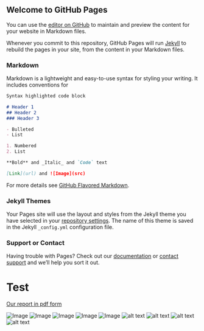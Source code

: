 ## Welcome to GitHub Pages

You can use the [editor on GitHub](https://github.com/Kardelind/Robotic-arm/edit/master/README.md) to maintain and preview the content for your website in Markdown files.

Whenever you commit to this repository, GitHub Pages will run [Jekyll](https://jekyllrb.com/) to rebuild the pages in your site, from the content in your Markdown files.

### Markdown

Markdown is a lightweight and easy-to-use syntax for styling your writing. It includes conventions for

```markdown
Syntax highlighted code block

# Header 1
## Header 2
### Header 3

- Bulleted
- List

1. Numbered
2. List

**Bold** and _Italic_ and `Code` text

[Link](url) and ![Image](src)
```

For more details see [GitHub Flavored Markdown](https://guides.github.com/features/mastering-markdown/).

### Jekyll Themes

Your Pages site will use the layout and styles from the Jekyll theme you have selected in your [repository settings](https://github.com/Kardelind/Robotic-arm/settings). The name of this theme is saved in the Jekyll `_config.yml` configuration file.

### Support or Contact

Having trouble with Pages? Check out our [documentation](https://help.github.com/categories/github-pages-basics/) or [contact support](https://github.com/contact) and we’ll help you sort it out.

# Test
[Our report in pdf form](https://drive.google.com/file/d/135nqrgYZVhD_CpQoTayHe5q2DdZN0q2t/view?usp=sharing)

![Image](https://drive.google.com/open?id=1KJxYKxhvy7b7lVsBVQFdBXINdMoYW1kA)
![Image](https://drive.google.com/open?id=1s4bW06ocgThyEhhmErUEVqLf8-7YeR0z)
![Image](https://drive.google.com/open?id=1InZfmUz_jmw3uWb5EnLyrqHV3sL1lVUj)
![Image](https://drive.google.com/open?id=1M7CWqbQqIb_KORKzW6NPh04PkB9RQ_te)
![Image](https://drive.google.com/open?id=1HPnpDQQ7trdabl6J-4znPMWZrbpSSLo8)
![alt text](https://raw.githubusercontent.com/username/projectname/branch/path/to/img.png)
![alt text](https://raw.githubusercontent.com/username/projectname/branch/path/to/img.png)
![alt text](https://raw.githubusercontent.com/username/projectname/branch/path/to/img.png)
![alt text](https://raw.githubusercontent.com/username/projectname/branch/path/to/img.png)
